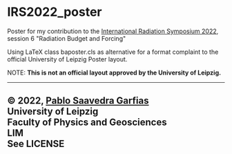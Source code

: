 # IRS2022_poster

Poster for my contribution to the [International Radiation Symposium 2022](https://irs2022.org), session 6 "Radiation Budget and Forcing"

Using LaTeX class baposter.cls as alternative for a format complaint to the official University of Leipzig Poster layout.

NOTE: **This is not an official layout approved by the University of Leipzig.**

----
© 2022, [Pablo Saavedra Garfias](mailto:pablo.saavedra@uni-leipzig.de)<br>
University of Leipzig<br>
Faculty of Physics and Geosciences<br>
LIM<br>
See LICENSE
----
